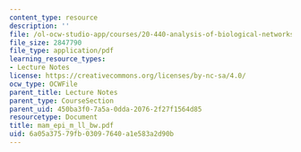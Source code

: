```yaml
---
content_type: resource
description: ''
file: /ol-ocw-studio-app/courses/20-440-analysis-of-biological-networks-be-440-fall-2004/6a05a37579fb03097640a1e583a2d90b_mam_epi_m_ll_bw.pdf
file_size: 2847790
file_type: application/pdf
learning_resource_types:
- Lecture Notes
license: https://creativecommons.org/licenses/by-nc-sa/4.0/
ocw_type: OCWFile
parent_title: Lecture Notes
parent_type: CourseSection
parent_uid: 450ba3f0-7a5a-0dda-2076-2f27f1564d85
resourcetype: Document
title: mam_epi_m_ll_bw.pdf
uid: 6a05a375-79fb-0309-7640-a1e583a2d90b
---
```

